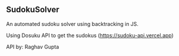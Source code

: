 ## SudokuSolver

An automated sudoku solver using backtracking in JS.

Using Dosuku API to get the sudokus (https://sudoku-api.vercel.app)

API by: Raghav Gupta
